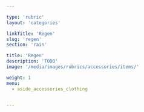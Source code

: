 ```yaml
---

type: 'rubric'
layout: 'categories'

linkTitle: 'Regen'
slug: 'regen'
section: 'rain'

title: 'Regen'
description: 'TODO'
image: '/media/images/rubrics/accessories/items/'

weight: 1
menu:
  - aside_accessories_clothing


---
```

